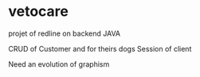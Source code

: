# vetocare
projet of redline on backend JAVA

CRUD of Customer and for theirs dogs
Session of client


Need an evolution of graphism
